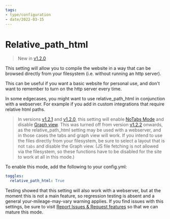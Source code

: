 ```yaml
---
tags:
- type/configuration
- date/2022-03-15
---
```

   
# Relative_path_html   
> New in [v1.2.0](../Changelog/v1.2.0.md)   
   
This setting will allow you to compile the website in a way that can be browsed directly from your filesystem (i.e. without running an http server).   
   
This can be useful if you want a basic website for personal use, and don't want to remember to turn on the http server every time.    
   
In some edgecases, you might want to use relative_path_html in conjunction with a webserver. For example if you add in custom integrations that require relative html paths.    
   
> In versions [v1.2.1](../Changelog/v1.2.1.md) and [v1.2.0](../Changelog/v1.2.0.md), this setting will enable [NoTabs Mode](../Configurations/NoTabs%20Mode.md) and disable [Graph view](../Configurations/Graph%20view.md). This was turned off from version [v1.2.2](../Changelog/v1.2.2.md) onwards, as the relative_path_html setting may be used with a webserver, and in those cases the tabs and graph view will work. If you intend to use the files directly from your filesystem, be sure to select a layout that is not `tabs` and disable the Graph view. (JS file fetching is not allowed via the filesystem, so these functions have to be disabled for the site to work at all in this mode.)   
   
To enable this mode, add the following to your config.yml:   
```yaml
toggles:
  relative_path_html: True
```
   
   
Testing showed that this setting will also work with a webserver, but at the moment this is not a main feature, so regression testing is absent and a general your-mileage-may-vary warning applies. If you find issues with this settings, be sure to visit [Report Issues & Request features](../General%20Information/Report%20Issues%20%26%20Request%20features.md) so that we can mature this mode.